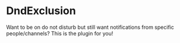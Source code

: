 # DndExclusion

Want to be on do not disturb but still want notifications from specific people/channels? This is the plugin for you!

